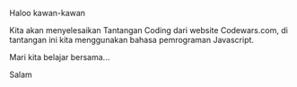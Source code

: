 Haloo kawan-kawan

Kita akan menyelesaikan Tantangan Coding dari website Codewars.com, di tantangan ini kita menggunakan bahasa pemrograman Javascript.

Mari kita belajar bersama...

Salam 
